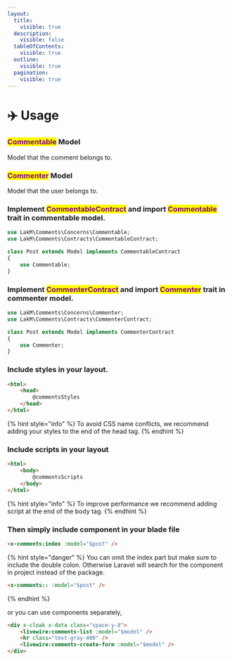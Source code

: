 ```yaml
---
layout:
  title:
    visible: true
  description:
    visible: false
  tableOfContents:
    visible: true
  outline:
    visible: true
  pagination:
    visible: true
---
```


# ✈️ Usage

### <mark style="color:purple;">Commentable</mark> Model

Model that the comment belongs to.

### <mark style="color:purple;">Commenter</mark> Model

Model that the user belongs to.

### Implement <mark style="color:purple;">CommentableContract</mark> and import <mark style="color:purple;">Commentable</mark> trait in commentable model.

```php
use LakM\Comments\Concerns\Commentable;
use LakM\Comments\Contracts\CommentableContract;

class Post extends Model implements CommentableContract
{
    use Commentable;
}
```

### Implement <mark style="color:purple;">CommenterContract</mark> and import <mark style="color:purple;">Commenter</mark> trait in commenter model.

```php
use LakM\Comments\Concerns\Commenter;
use LakM\Comments\Contracts\CommenterContract;

class Post extends Model implements CommenterContract
{
    use Commenter;
}
```

### Include styles in your layout.

```html
<html>
    <head>
        @commentsStyles
    </head>
</html>
```

{% hint style="info" %}
To avoid CSS name conflicts, we recommend adding your styles to the end of the head tag.
{% endhint %}

### Include scripts in your layout

```html
<html>
    <body>
        @commentsScripts
    </body>
</html>
```

{% hint style="info" %}
To improve performance we recommend adding script at the end of the body tag.
{% endhint %}

### Then simply include component in your blade file

```html
<x-comments:index :model="$post" />
```

{% hint style="danger" %}
You can omit the index part but make sure to include the double colon. Otherwise Laravel will search for the component in project instead of the package.

```html
<x-comments:: :model="$post" />
```
{% endhint %}

or you can use components separately,

```html
<div x-cloak x-data class="space-y-8">
    <livewire:comments-list :model="$model" />
    <hr class="text-gray-400" />
    <livewire:comments-create-form :model="$model" />
</div>

```
